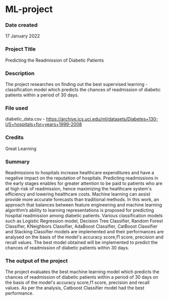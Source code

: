 # ML-project
### Date created
17 January 2022

### Project Title
Predicting the Readmission of Diabetic Patients

### Description
The project researches on finding out the best supervised learning -classification model which predicts the chances of readmission of diabetic patients within a period of 30 days.

### File used
diabetic_data.csv - https://archive.ics.uci.edu/ml/datasets/Diabetes+130-US+hospitals+for+years+1999-2008

### Credits
Great Learning

### Summary
Readmissions to hospitals increase healthcare expenditures and have a negative impact on the reputation of hospitals. Predicting readmissions in the early stages enables for greater attention to be paid to patients who are at high risk of readmission, hence maximizing the healthcare system's efficiency and lowering healthcare costs. Machine learning can assist provide more accurate forecasts than traditional methods. In this work, an approach that balances between feature engineering and machine learning algorithm’s ability to learning representations is proposed for predicting hospital readmission among diabetic patients. Various classification models such as Logistic Regression model, Decision Tree Classifier, Random Forest Classifier, KNeighbors Classifier, AdaBoost Classifier, CatBoost Classifier and Stacking Classifier models are implemented and their performances are analysed on the basis of the model's accuracy score,f1 score, precision and recall values. The best model obtained will be implemented to predict the chances of readmission of diabetic patients within 30 days.


### The output of the project
The project evaluates the best machine learning model which predicts the chances of readmission of diabetic patients within a period of 30 days on the basis of the model's accuracy score,f1 score, precision and recall values. As per the analysis, Catboost Classifier model had the best performance.
